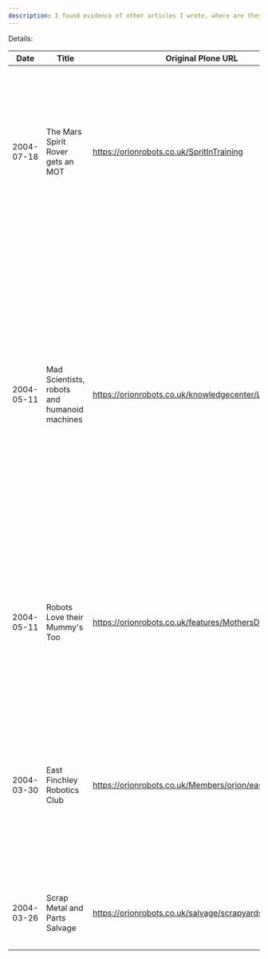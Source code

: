 ```yaml
---
description: I found evidence of other articles I wrote, where are they?
---
```

Details:

| Date | Title | Original Plone URL | Synopsis |
| ---- | ----- | ------------------ | -------- |
| 2004-07-18 | The Mars Spirit Rover gets an MOT | https://orionrobots.co.uk/SpritInTraining | Spirit is preparing to ascend Columbia Hills in a quest for more evidence of water on Mars. It is going to be a tough challenge, so NASA are putting it through tests to minimize the risk. |
| 2004-05-11 | Mad Scientists, robots and humanoid machines | https://orionrobots.co.uk/knowledgecenter/Lecture1 | an investigation of the background of robots, where the word comes from, and goes on a journey through the ages- briefly looking at automatons and machine built by historic inventors including Al Jazari and Leonardo Da Vinci. Will include some hands on demonstration and building. Venue and Date to be confirmed - will be in North London. |
| 2004-05-11 | Robots Love their Mummy's Too | https://orionrobots.co.uk/features/MothersDay | Okay - Its neither Mothers day in the Uk, or the Us - but since they are pretty arbitrary dates - and I found this today - I thought I would share it with you all. |
| 2004-03-30 | East Finchley Robotics Club | https://orionrobots.co.uk/Members/orion/eastfinchleyclub | Orionrobots intends to have a section as a hub for a robotics building and research group in North London. At the moment, I am looking for serious and budding robot builders to meet up and pool resources with. |
| 2004-03-26 | Scrap Metal and Parts Salvage | https://orionrobots.co.uk/salvage/scrapyards | When building robots, often there is no better source for parts than scrap and salvage. |

